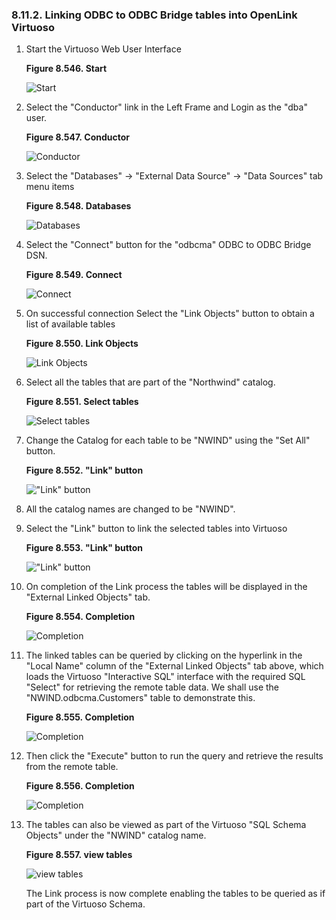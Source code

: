 <div id="vdbengineodbcodlink" class="section">

<div class="titlepage">

<div>

<div>

### 8.11.2. Linking ODBC to ODBC Bridge tables into OpenLink Virtuoso

</div>

</div>

</div>

<div class="orderedlist">

1.  Start the Virtuoso Web User Interface

    <div class="figure-float">

    <div id="obora1" class="figure">

    **Figure 8.546. Start**

    <div class="figure-contents">

    <div class="mediaobject">

    ![Start](images/ui/lora1.png)

    </div>

    </div>

    </div>

      

    </div>

2.  Select the "Conductor" link in the Left Frame and Login as the "dba"
    user.

    <div class="figure-float">

    <div id="obora2" class="figure">

    **Figure 8.547. Conductor**

    <div class="figure-contents">

    <div class="mediaobject">

    ![Conductor](images/ui/lora2.png)

    </div>

    </div>

    </div>

      

    </div>

3.  Select the "Databases" -\> "External Data Source" -\> "Data Sources"
    tab menu items

    <div class="figure-float">

    <div id="obora3" class="figure">

    **Figure 8.548. Databases**

    <div class="figure-contents">

    <div class="mediaobject">

    ![Databases](images/ui/obora3.png)

    </div>

    </div>

    </div>

      

    </div>

4.  Select the "Connect" button for the "odbcma" ODBC to ODBC Bridge
    DSN.

    <div class="figure-float">

    <div id="obora4" class="figure">

    **Figure 8.549. Connect**

    <div class="figure-contents">

    <div class="mediaobject">

    ![Connect](images/ui/obora4.png)

    </div>

    </div>

    </div>

      

    </div>

5.  On successful connection Select the "Link Objects" button to obtain
    a list of available tables

    <div class="figure-float">

    <div id="obora5" class="figure">

    **Figure 8.550. Link Objects**

    <div class="figure-contents">

    <div class="mediaobject">

    ![Link Objects](images/ui/obora5.png)

    </div>

    </div>

    </div>

      

    </div>

6.  Select all the tables that are part of the "Northwind" catalog.

    <div class="figure-float">

    <div id="obora6" class="figure">

    **Figure 8.551. Select tables**

    <div class="figure-contents">

    <div class="mediaobject">

    ![Select tables](images/ui/obora6.png)

    </div>

    </div>

    </div>

      

    </div>

7.  Change the Catalog for each table to be "NWIND" using the "Set All"
    button.

    <div class="figure-float">

    <div id="obora7" class="figure">

    **Figure 8.552. "Link" button**

    <div class="figure-contents">

    <div class="mediaobject">

    !["Link" button](images/ui/obora7.png)

    </div>

    </div>

    </div>

      

    </div>

8.  All the catalog names are changed to be "NWIND".

9.  Select the "Link" button to link the selected tables into Virtuoso

    <div class="figure-float">

    <div id="obora8" class="figure">

    **Figure 8.553. "Link" button**

    <div class="figure-contents">

    <div class="mediaobject">

    !["Link" button](images/ui/obora8.png)

    </div>

    </div>

    </div>

      

    </div>

10. On completion of the Link process the tables will be displayed in
    the "External Linked Objects" tab.

    <div class="figure-float">

    <div id="obora9" class="figure">

    **Figure 8.554. Completion**

    <div class="figure-contents">

    <div class="mediaobject">

    ![Completion](images/ui/obora9.png)

    </div>

    </div>

    </div>

      

    </div>

11. The linked tables can be queried by clicking on the hyperlink in the
    "Local Name" column of the "External Linked Objects" tab above,
    which loads the Virtuoso "Interactive SQL" interface with the
    required SQL "Select" for retrieving the remote table data. We shall
    use the "NWIND.odbcma.Customers" table to demonstrate this.

    <div class="figure-float">

    <div id="obora10" class="figure">

    **Figure 8.555. Completion**

    <div class="figure-contents">

    <div class="mediaobject">

    ![Completion](images/ui/obora10.png)

    </div>

    </div>

    </div>

      

    </div>

12. Then click the "Execute" button to run the query and retrieve the
    results from the remote table.

    <div class="figure-float">

    <div id="obora11" class="figure">

    **Figure 8.556. Completion**

    <div class="figure-contents">

    <div class="mediaobject">

    ![Completion](images/ui/obora11.png)

    </div>

    </div>

    </div>

      

    </div>

13. The tables can also be viewed as part of the Virtuoso "SQL Schema
    Objects" under the "NWIND" catalog name.

    <div class="figure-float">

    <div id="obora12" class="figure">

    **Figure 8.557. view tables**

    <div class="figure-contents">

    <div class="mediaobject">

    ![view tables](images/ui/obora12.png)

    </div>

    </div>

    </div>

      

    </div>

    The Link process is now complete enabling the tables to be queried
    as if part of the Virtuoso Schema.

</div>

</div>
